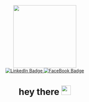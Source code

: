 <div id="header" align="center">
  <img src="https://media.giphy.com/media/2zeji2UedvZzvIZ45N/giphy.gif" width="200"/>
<div id="badges">
  <a href="https://www.linkedin.com/in/viktor-kondratiev-328a16218/">
    <img src="https://img.shields.io/badge/LinkedIn-blue?style=for-the-badge&logo=linkedin&logoColor=white" alt="LinkedIn Badge"/>
  </a>

  <a href="https://www.facebook.com/profile.php?id=100017238182035">
    <img src="https://img.shields.io/badge/facebook-blue?style=for-the-badge&logo=facebook&logoColor=white" alt="FaceBook Badge"/>
  </a>
</div>
<img src="https://komarev.com/ghpvc/?username=v-kondratiev&style=flat-square&color=blue" alt=""/>
<h1>
  hey there
  <img src="https://media.giphy.com/media/v1.Y2lkPTc5MGI3NjExNjYxMnozeGQ3cnV6ZGd3ZDNzZmR1d2xub3lydGgyeGRhYWtjdHl0aCZlcD12MV9pbnRlcm5hbF9naWZfYnlfaWQmY3Q9cw/hvRJCLFzcasrR4ia7z/giphy.gif" width="30px"/>
</h1>
</div>




<!--
**v-kondratiev/v-kondratiev** is a ✨ _special_ ✨ repository because its `README.md` (this file) appears on your GitHub profile.

Here are some ideas to get you started:

- 🔭 I’m currently working on ...
- 🌱 I’m currently learning ...
- 👯 I’m looking to collaborate on ...
- 🤔 I’m looking for help with ...
- 💬 Ask me about ...
- 📫 How to reach me: ...
- 😄 Pronouns: ...
- ⚡ Fun fact: ...
-->
